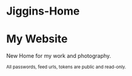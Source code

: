 Jiggins-Home
============

# My Website

New Home for my work and photography.

<small>All passwords, feed urls, tokens are public and read-only.</small>
